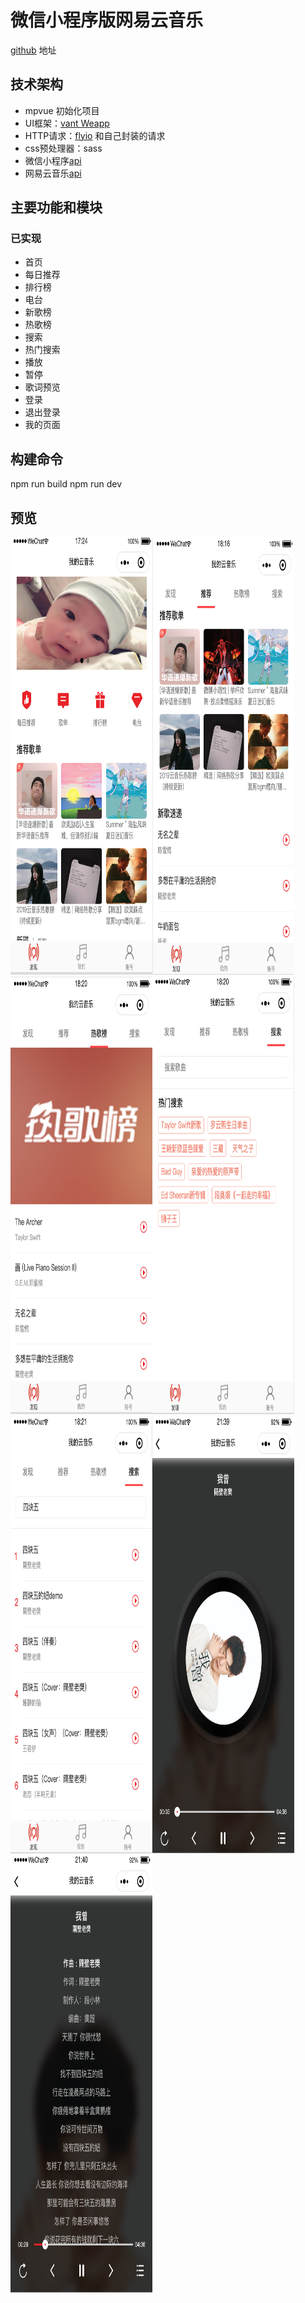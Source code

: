 # 微信小程序版网易云音乐
[github](https://github.com/a758801405/my-music) 地址

## 技术架构
- mpvue 初始化项目
- UI框架：[vant Weapp](https://youzan.github.io/vant-weapp/#/icon)
- HTTP请求：[flyio](https://wendux.github.io/dist/#/doc/flyio/readme) 和自己封装的请求
- css预处理器：sass
- 微信小程序[api](https://developers.weixin.qq.com/miniprogram/dev/api/)
- 网易云音乐[api](https://binaryify.github.io/NeteaseCloudMusicApi/)

## 主要功能和模块
### 已实现
- 首页
- 每日推荐
- 排行榜
- 电台
- 新歌榜
- 热歌榜
- 搜索
- 热门搜索
- 播放
- 暂停
- 歌词预览
- 登录
- 退出登录
- 我的页面

## 构建命令
npm run build
npm run dev

## 预览
<img width="45%" height="700" src="images/image1.png" /><img width="45%" height="700" src="images/image2.png"/>
<img width="45%" height="700" src="images/image3.png"/><img width="45%" height="700" src="images/image4.png"/>
<img width="45%" height="700" src="images/image5.png"/><img width="45%" height="700" src="images/image6.png"/>
<img width="45%" height="700" src="images/image7.png"/>

